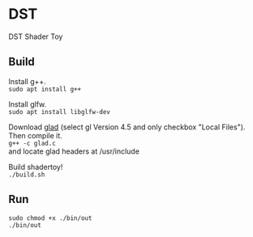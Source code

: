 # DST
DST Shader Toy

## Build
Install g++.  
```sudo apt install g++```  
  
Install glfw.  
```sudo apt install libglfw-dev```  
  
Download [glad](https://glad.dav1d.de/) (select gl Version 4.5 and only checkbox "Local Files").  
Then compile it.  
```g++ -c glad.c ```  
and locate glad headers at /usr/include  

Build shadertoy!  
```./build.sh```  

## Run
```sudo chmod +x ./bin/out```  
```./bin/out```  